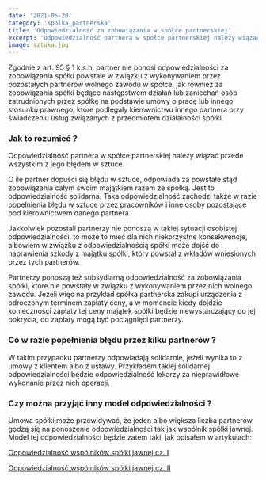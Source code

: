 ```yaml
---
date: '2021-05-20'
category: 'spolka_partnerska'
title: 'Odpowiedzialność za zobowiązania w spółce partnerskiej'
excerpt: 'Odpowiedzialność partnera w spółce partnerskiej należy wiązać przede wszystkim z jego błędem w sztuce.'
image: sztuka.jpg
---
```


Zgodnie z art. 95 § 1 k.s.h. partner nie ponosi odpowiedzialności za zobowiązania spółki powstałe w związku z wykonywaniem przez pozostałych partnerów wolnego zawodu w spółce, jak również za zobowiązania spółki będące następstwem działań lub zaniechań osób zatrudnionych przez spółkę na podstawie umowy o pracę lub innego stosunku prawnego, które podlegały kierownictwu innego partnera przy świadczeniu usług związanych z przedmiotem działalności spółki.

### Jak to rozumieć ?

Odpowiedzialność partnera w spółce partnerskiej należy wiązać przede wszystkim z jego błędem w sztuce. 

O ile partner dopuści się błędu w sztuce, odpowiada za powstałe stąd zobowiązania całym swoim majątkiem razem ze spółką. Jest to odpowiedzialność solidarna. Taka odpowiedzialność zachodzi także w razie popełnienia błędu w sztuce przez pracowników i inne osoby pozostające pod kierownictwem danego partnera.

Jakkolwiek pozostali partnerzy nie ponoszą w takiej sytuacji osobistej odpowiedzialności, to może to mieć dla nich niekorzystne konsekwencje, albowiem w związku z odpowiedzialnością spółki może dojść do naprawienia szkody z majątku spółki, który powstał z wkładów wniesionych przez tych partnerów. 

Partnerzy ponoszą też subsydiarną odpowiedzialność za zobowiązania spółki, które nie powstały w  związku z wykonywaniem przez nich wolnego zawodu. Jeżeli więc na przykład spółka partnerska zakupi urządzenia z odroczonym terminem zapłaty ceny, a w momencie kiedy dojdzie konieczności zapłaty tej ceny majątek spółki będzie niewystarczający do jej pokrycia, do zapłaty mogą być pociągnięci partnerzy. 


### Co w razie popełnienia błędu przez kilku partnerów ?

W takim przypadku partnerzy odpowiadają solidarnie, jeżeli wynika to z umowy z klientem albo z ustawy. Przykładem takiej solidarnej odpowiedzialności będzie odpowiedzialność lekarzy za nieprawidłowe wykonanie przez nich operacji.

### Czy można przyjąć inny model odpowiedzialności ? 

Umowa spółki może przewidywać, że jeden albo większa liczba partnerów godzą się na ponoszenie odpowiedzialności tak jak wspólnik spółki jawnej. Model tej odpowiedzialności będzie zatem taki, jak opisałem w artykułach:

[Odpowiedzialność wspólników spółki jawnej cz. I](https://blog-ksh.vercel.app/posts/spolka_jawna/odpowiedzialność-wspólników-spółki-jawnej-cz.-I)

[Odpowiedzialność wspólników spółki jawnej cz. II](https://blog-ksh.vercel.app/posts/spolka_jawna/odpowiedzialność-wspólników-spółki-jawnej-cz.-II)
